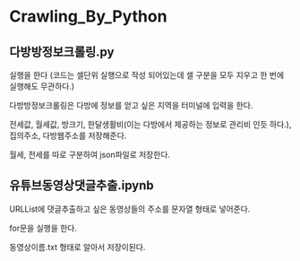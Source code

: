 # Crawling_By_Python

## 다방방정보크롤링.py
실행을 한다
(코드는 셀단위 실행으로 작성 되어있는데 셀 구분을 모두 지우고 한 번에 실행해도 무관하다.)

다방방정보크롤링은 다방에 정보를 얻고 싶은 지역을 터미널에 입력을 한다.

전세값, 월세값, 방크기, 한달생활비(이는 다방에서 제공하는 정보로 관리비 인듯 하다.),집의주소, 다방웹주소를 저장해준다.

월세, 전세를 따로 구분하여 json파일로 저장한다.

## 유튜브동영상댓글추출.ipynb

URLList에 댓글추출하고 싶은 동영상들의 주소를 문자열 형태로 넣어준다.

for문을 실행을 한다.

동영상이름.txt 형태로 알아서 저장이된다.
